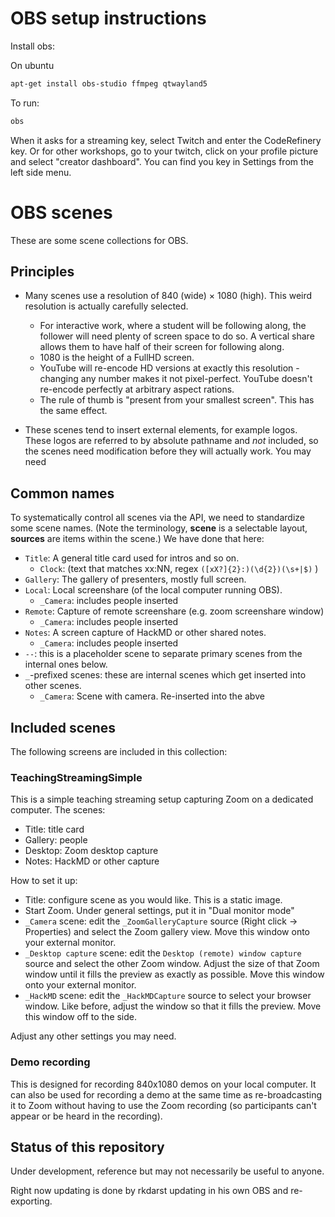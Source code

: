 # OBS setup instructions

Install obs:

On ubuntu
```bash
apt-get install obs-studio ffmpeg qtwayland5
```

To run:
```bash
obs
```

When it asks for a streaming key, select Twitch and enter the CodeRefinery key.
Or for other workshops, go to your twitch, click on your profile picture and select "creator dashboard".
You can find you key in Settings from the left side menu.


# OBS scenes

These are some scene collections for OBS.

## Principles

* Many scenes use a resolution of 840 (wide) × 1080 (high).  This
  weird resolution is actually carefully selected.
  * For interactive work, where a student will be following along, the
    follower will need plenty of screen space to do so.  A vertical
    share allows them to have half of their screen for following
    along.
  * 1080 is the height of a FullHD screen.
  * YouTube will re-encode HD versions at exactly this resolution -
    changing any number makes it not pixel-perfect.  YouTube doesn't
    re-encode perfectly at arbitrary aspect rations.
  * The rule of thumb is "present from your smallest screen".  This
    has the same effect.


* These scenes tend to insert external elements, for example logos.
  These logos are referred to by absolute pathname and *not* included,
  so the scenes need modification before they will actually work.  You
  may need

## Common names

To systematically control all scenes via the API, we need to
standardize some scene names.  (Note the terminology, **scene** is a
selectable layout, **sources** are items within the scene.)  We have done that here:

- `Title`: A general title card used for intros and so on.
  - `Clock`: (text that matches xx:NN, regex `([xX?]{2}:)(\d{2})(\s+|$)` )
- `Gallery`: The gallery of presenters, mostly full screen.
- `Local`: Local screenshare (of the local computer running OBS).
  - `_Camera`: includes people inserted
- `Remote`: Capture of remote screenshare (e.g. zoom screenshare
  window)
  - `_Camera`: includes people inserted
- `Notes`: A screen capture of HackMD or other shared notes.
  - `_Camera`:  includes people inserted
- `--`: this is a placeholder scene to separate primary scenes from
  the internal ones below.
- `_`-prefixed scenes: these are internal scenes which get inserted
  into other scenes.
  - `_Camera`: Scene with camera.  Re-inserted into the abve

## Included scenes

The following screens are included in this collection:

### TeachingStreamingSimple

This is a simple teaching streaming setup capturing Zoom on a
dedicated computer.  The scenes:
- Title: title card
- Gallery: people
- Desktop: Zoom desktop capture
- Notes: HackMD or other capture

How to set it up:

- Title: configure scene as you would like.  This is a static image.
- Start Zoom.  Under general settings, put it in "Dual monitor mode"
- `_Camera` scene: edit the `_ZoomGalleryCapture` source (Right click
  → Properties) and select the Zoom gallery view.  Move this window
  onto your external monitor.
- `_Desktop capture` scene: edit the `Desktop (remote) window capture`
  source and select the other Zoom window.  Adjust the size of that
  Zoom window until it fills the preview as exactly as possible.  Move
  this window onto your external monitor.
- `_HackMD` scene: edit the `_HackMDCapture` source to select your
  browser window.  Like before, adjust the window so that it fills the
  preview.  Move this window off to the side.

Adjust any other settings you may need.


### Demo recording

This is designed for recording 840x1080 demos on your local computer.
It can also be used for recording a demo at the same time as
re-broadcasting it to Zoom without having to use the Zoom recording
(so participants can't appear or be heard in the recording).



## Status of this repository

Under development, reference but may not necessarily be useful to
anyone.

Right now updating is done by rkdarst updating in his own OBS and
re-exporting.

